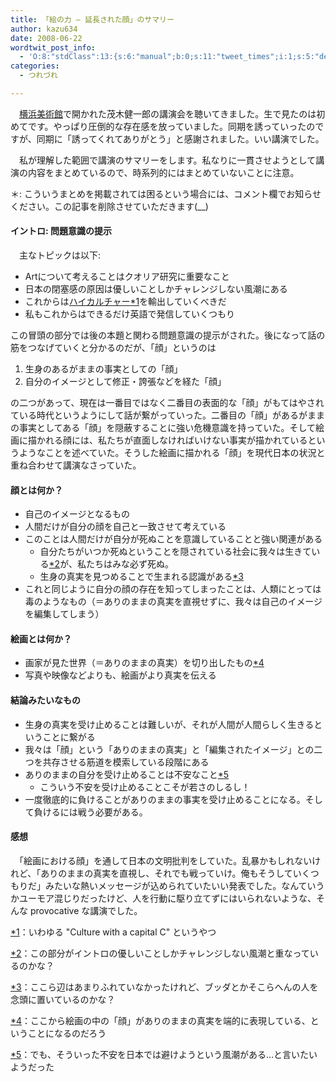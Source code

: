```yaml
---
title: 「絵の力 – 延長された顔」のサマリー
author: kazu634
date: 2008-06-22
wordtwit_post_info:
  - 'O:8:"stdClass":13:{s:6:"manual";b:0;s:11:"tweet_times";i:1;s:5:"delay";i:0;s:7:"enabled";i:1;s:10:"separation";s:2:"60";s:7:"version";s:3:"3.7";s:14:"tweet_template";b:0;s:6:"status";i:2;s:6:"result";a:0:{}s:13:"tweet_counter";i:2;s:13:"tweet_log_ids";a:1:{i:0;i:4093;}s:9:"hash_tags";a:0:{}s:8:"accounts";a:1:{i:0;s:7:"kazu634";}}'
categories:
  - つれづれ

---
```

<div class="section">
<p>
    　<a href="http://www.yaf.or.jp/yma/" onclick="__gaTracker('send', 'event', 'outbound-article', 'http://www.yaf.or.jp/yma/', '横浜美術館');" target="_blank">横浜美術館</a>で開かれた茂木健一郎の講演会を聴いてきました。生で見たのは初めてです。やっぱり圧倒的な存在感を放っていました。同期を誘っていったのですが、同期に「誘ってくれてありがとう」と感謝されました。いい講演でした。
</p>
  
<p>
    　私が理解した範囲で講演のサマリーをします。私なりに一貫させようとして講演の内容をまとめているので、時系列的にはまとめていないことに注意。
</p>
  
<p>
    ＊: こういうまとめを掲載されては困るという場合には、コメント欄でお知らせください。この記事を削除させていただきます(__)
</p>
  
<p>
<a name="seemore"></a>
</p>
  
<h4>
    イントロ: 問題意識の提示
</h4>
  
<p>
    　主なトピックは以下:
</p>
  
<ul>
<li>
      Artについて考えることはクオリア研究に重要なこと
</li>
<li>
      日本の閉塞感の原因は優しいことしかチャレンジしない風潮にある
</li>
<li>
      これからは<a href="http://ja.wikipedia.org/wiki/%E3%83%8F%E3%82%A4%E3%82%AB%E3%83%AB%E3%83%81%E3%83%A3%E3%83%BC" onclick="__gaTracker('send', 'event', 'outbound-article', 'http://ja.wikipedia.org/wiki/%E3%83%8F%E3%82%A4%E3%82%AB%E3%83%AB%E3%83%81%E3%83%A3%E3%83%BC', 'ハイカルチャー');" target="_blank">ハイカルチャー</a><span class="footnote"><a href="/sirocco634/#f1" name="fn1" title="いわゆる &#34;Culture with a capital C&#34; というやつ">*1</a></span>を輸出していくべきだ
</li>
<li>
      私もこれからはできるだけ英語で発信していくつもり
</li>
</ul>
  
<p>
    この冒頭の部分では後の本題と関わる問題意識の提示がされた。後になって話の筋をつなげていくと分かるのだが、「顔」というのは
</p>
  
<ol>
<li>
      生身のあるがままの事実としての「顔」
</li>
<li>
      自分のイメージとして修正・誇張などを経た「顔」
</li>
</ol>
  
<p>
    の二つがあって、現在は一番目ではなく二番目の表面的な「顔」がもてはやされている時代というようにして話が繋がっていった。二番目の「顔」があるがままの事実としてある「顔」を隠蔽することに強い危機意識を持っていた。そして絵画に描かれる顔には、私たちが直面しなければいけない事実が描かれているというようなことを述べていた。そうした絵画に描かれる「顔」を現代日本の状況と重ね合わせて講演なさっていた。
</p>
  
<h4>
    顔とは何か？
</h4>
  
<ul>
<li>
      自己のイメージとなるもの
</li>
<li>
      人間だけが自分の顔を自己と一致させて考えている
</li>
<li>
      このことは人間だけが自分が死ぬことを意識していることと強い関連がある <ul>
<li>
          自分たちがいつか死ぬということを隠されている社会に我々は生きている<span class="footnote"><a href="/sirocco634/#f2" name="fn2" title="この部分がイントロの優しいことしかチャレンジしない風潮と重なっているのかな？">*2</a></span>が、私たちはみな必ず死ぬ。
</li>
<li>
          生身の真実を見つめることで生まれる認識がある<span class="footnote"><a href="/sirocco634/#f3" name="fn3" title="ここら辺はあまりふれていなかったけれど、ブッダとかそこらへんの人を念頭に置いているのかな？">*3</a></span>
</li>
</ul>
</li>
    
<li>
      これと同じように自分の顔の存在を知ってしまったことは、人類にとっては毒のようなもの（＝ありのままの真実を直視せずに、我々は自己のイメージを編集してしまう）
</li>
</ul>
  
<h4>
    絵画とは何か？
</h4>
  
<ul>
<li>
      画家が見た世界（＝ありのままの真実）を切り出したもの<span class="footnote"><a href="/sirocco634/#f4" name="fn4" title="ここから絵画の中の「顔」がありのままの真実を端的に表現している、ということになるのだろう">*4</a></span>
</li>
<li>
      写真や映像などよりも、絵画がより真実を伝える
</li>
</ul>
  
<h4>
    結論みたいなもの
</h4>
  
<ul>
<li>
      生身の真実を受け止めることは難しいが、それが人間が人間らしく生きるということに繋がる
</li>
<li>
      我々は「顔」という「ありのままの真実」と「編集されたイメージ」との二つを共存させる筋道を模索している段階にある
</li>
<li>
      ありのままの自分を受け止めることは不安なこと<span class="footnote"><a href="/sirocco634/#f5" name="fn5" title="でも、そういった不安を日本では避けようという風潮がある…と言いたいようだった">*5</a></span> <ul>
<li>
          こういう不安を受け止めることこそが若さのしるし！
</li>
</ul>
</li>
    
<li>
      一度徹底的に負けることがありのままの事実を受け止めることになる。そして負けるには戦う必要がある。
</li>
</ul>
  
<h4>
    感想
</h4>
  
<p>
    　「絵画における顔」を通して日本の文明批判をしていた。乱暴かもしれないけれど、「ありのままの真実を直視し、それでも戦っていけ。俺もそうしていくつもりだ」みたいな熱いメッセージが込められていたいい発表でした。なんていうかユーモア混じりだったけど、人を行動に駆り立てずにはいられないような、そんな provocative な講演でした。
</p>
</div>

<div class="footnote">
<p class="footnote">
<a href="/sirocco634/#fn1" name="f1">*1</a>：いわゆる "Culture with a capital C" というやつ
</p>
  
<p class="footnote">
<a href="/sirocco634/#fn2" name="f2">*2</a>：この部分がイントロの優しいことしかチャレンジしない風潮と重なっているのかな？
</p>
  
<p class="footnote">
<a href="/sirocco634/#fn3" name="f3">*3</a>：ここら辺はあまりふれていなかったけれど、ブッダとかそこらへんの人を念頭に置いているのかな？
</p>
  
<p class="footnote">
<a href="/sirocco634/#fn4" name="f4">*4</a>：ここから絵画の中の「顔」がありのままの真実を端的に表現している、ということになるのだろう
</p>
  
<p class="footnote">
<a href="/sirocco634/#fn5" name="f5">*5</a>：でも、そういった不安を日本では避けようという風潮がある…と言いたいようだった
</p>
</div>

